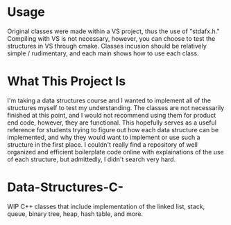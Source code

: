 # Usage
Original classes were made within a VS project, thus the use of "stdafx.h." Compiling with VS is not necessary, however, you can choose to test the structures in VS through cmake. 
Classes incusion should be relatively simple / rudimentary, and each main shows how to use each class. 

# What This Project Is
I'm taking a data structures course and I wanted to implement all of the structures myself to test my understanding. 
The classes are not necessarily finished at this point, and I would not recommend using them for product end code, however, they are functional. This hopefully serves as a useful reference for students trying to figure out how each data structure can be implemented, and why they would want to implement or use such a structure in the first place. I couldn't really find a repository of well organized and efficient boilerplate code online with explainations of the use of each structure, but admittedly, I didn't search very hard. 

# Data-Structures-C-
WIP C++ classes that include implementation of the linked list, stack, queue, binary tree, heap, hash table, and more.


